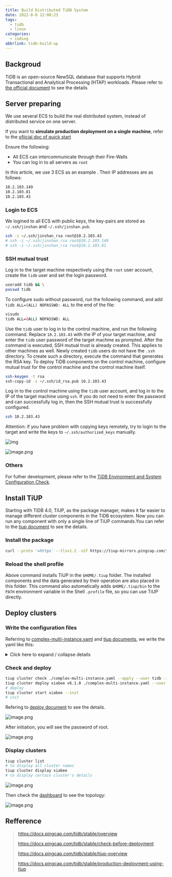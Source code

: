 ```yaml
---
title: Build Distributed TiDB System
date: 2022-8-8 12:00:23
tags:
  - tidb
  - linux
categories:
  - coding
abbrlink: tidb-build-up
---
```


## Backgroud

TiDB is an open-source NewSQL database that supports Hybrid Transactional and Analytical Processing (HTAP) workloads. Please refer to [the official document](https://docs.pingcap.com/tidb/stable/overview) to see the details

## Server preparing

We use several ECS to build the real distributed system, instead of distributed service on one server. 

If you want to **simulate production deployment on a single machine**, refer to the [ofiicial doc of quick start](https://docs.pingcap.com/tidb/stable/quick-start-with-tidb#simulate-production-deployment-on-a-single-machine)

Ensure the following:

- All ECS can intercommunicate through their Fire-Walls
- You can log in to all servers as `root`

In this article, we use 3 ECS as an example . Their IP addresses are as follows:

```bash
10.2.103.149
10.2.103.81
10.2.103.43
```

### Login to ECS

We logined to all ECS with public keys, the key-pairs are stored as `~/.ssh/jinshan` and `~/.ssh/jinshan.pub`.

```bash
ssh -i ~/.ssh/jinshan_rsa root@10.2.103.43
# ssh -i ~/.ssh/jinshan_rsa root@10.2.103.149
# ssh -i ~/.ssh/jinshan_rsa root@10.2.103.81
```

### SSH mutual trust

Log in to the target machine respectively using the `root` user account, create the `tidb` user and set the login password.

```bash
useradd tidb && \
passwd tidb
```

To configure sudo without password, run the following command, and add `tidb ALL=(ALL) NOPASSWD: ALL` to the end of the file:

```bash
visudo
tidb ALL=(ALL) NOPASSWD: ALL
```

Use the `tidb` user to log in to the control machine, and run the following command. Replace `10.2.103.43` with the IP of your target machine, and enter the `tidb` user password of the target machine as prompted. After the command is executed, SSH mutual trust is already created. This applies to other machines as well. Newly created `tidb` users do not have the `.ssh` directory. To create such a directory, execute the command that generates the RSA key. To deploy TiDB components on the control machine, configure mutual trust for the control machine and the control machine itself.

```bash
ssh-keygen -t rsa
ssh-copy-id -i ~/.ssh/id_rsa.pub 10.2.103.43
```

Log in to the control machine using the `tidb` user account, and log in to the IP of the target machine using `ssh`. If you do not need to enter the password and can successfully log in, then the SSH mutual trust is successfully configured.

```bash
ssh 10.2.103.43
```

Attention: if you have problem with copying keys remotely, try to login to the target and write the keys to `~/.ssh/authorized_keys` manually.

![img](https://tva1.sinaimg.cn/large/0084b03xgy1h4zqkyd2tuj31ae0fs1c9.jpg)

![image.png](https://tva1.sinaimg.cn/large/0084b03xgy1h4zqmzrthwj30rq04sjtb.jpg)

### Others

For futher development, please refer to the [TiDB Environment and System Configuration Check](https://docs.pingcap.com/tidb/stable/check-before-deployment).

## Install TiUP

Starting with TiDB 4.0, TiUP, as the package manager, makes it far easier to manage different cluster components in the TiDB ecosystem. Now you can run any component with only a single line of TiUP commands.You can refer to the [tiup document](https://docs.pingcap.com/tidb/stable/tiup-overview) to see the details.

### Install the package

```bash
curl --proto '=https' --tlsv1.2 -sSf https://tiup-mirrors.pingcap.com/install.sh | sh
```

### Reload the shell profile

Above command installs TiUP in the `$HOME/.tiup` folder. The installed components and the data generated by their operation are also placed in this folder. This command also automatically adds `$HOME/.tiup/bin` to the `PATH` environment variable in the Shell `.profile` file, so you can use TiUP directly.

## Deploy clusters

### Write the configuration files

Referring to [complex-multi-instance.yaml](https://github.com/pingcap/docs-cn/blob/master/config-templates/complex-multi-instance.yaml) and [tiup documents](https://docs.pingcap.com/tidb/stable/production-deployment-using-tiup), we write the yaml like this:

<details>
<summary>Click here to expand / collapse details</summary>  
<pre><code class="yaml">
  ## Global variables are applied to all deployments and used as the default value of
  ## the deployments if a specific deployment value is missing.
  global:
    user: "tidb"
    ssh_port: 22
    deploy_dir: "/tidb-deploy"
    data_dir: "/tidb-data"
  monitored:
    node_exporter_port: 9100
    blackbox_exporter_port: 9115
    deploy_dir: "/tidb-deploy/monitored-9100"
    data_dir: "/tidb-data-monitored-9100"
    log_dir: "/tidb-deploy/monitored-9100/log"
  server_configs:
    tidb:
      log.slow-threshold: 300
    tikv:
      readpool.unified.max-thread-count: 1
      readpool.storage.use-unified-pool: true
      readpool.coprocessor.use-unified-pool: true
      storage.block-cache.capacity: 8GB
      raftstore.capacity: 250GB
    pd:
      replication.location-labels: ["resource_pool", "host"]
      schedule.leader-schedule-limit: 4
      schedule.region-schedule-limit: 2048
      schedule.replica-schedule-limit: 64
  pd_servers:
    - host: 10.2.103.43
    - host: 10.2.103.81
    - host: 10.2.103.149
  tidb_servers:
    - host: 10.2.103.43
      port: 4000
      status_port: 10080
      deploy_dir: "/tidb-deploy/tidb-4000"
      log_dir: "/tidb-deploy/tidb-4000/log"
      # numa_node: "0"
    - host: 10.2.103.43
      port: 4001
      status_port: 10081
      deploy_dir: "/tidb-deploy/tidb-4001"
      log_dir: "/tidb-deploy/tidb-4001/log"
      # numa_node: "1"
    - host: 10.2.103.81
      port: 4000
      status_port: 10080
      deploy_dir: "/tidb-deploy/tidb-4000"
      log_dir: "/tidb-deploy/tidb-4000/log"
      # numa_node: "0"
    - host: 10.2.103.81
      port: 4001
      status_port: 10081
      deploy_dir: "/tidb-deploy/tidb-4001"
      log_dir: "/tidb-deploy/tidb-4001/log"
      # numa_node: "1"
    - host: 10.2.103.149
      port: 4000
      status_port: 10080
      deploy_dir: "/tidb-deploy/tidb-4000"
      log_dir: "/tidb-deploy/tidb-4000/log"
      # numa_node: "0"
    - host: 10.2.103.149
      port: 4001
      status_port: 10081
      deploy_dir: "/tidb-deploy/tidb-4001"
      log_dir: "/tidb-deploy/tidb-4001/log"
      # numa_node: "1"
  tikv_servers:
    - host: 10.2.103.43
      port: 20160
      status_port: 20180
      deploy_dir: "/tidb-deploy/tikv-20160"
      data_dir: "/tidb-data/tikv-20160"
      log_dir: "/tidb-deploy/tikv-20160/log"
      # numa_node: "0"
      config:
        server.labels: { host: "tikv1" ,resource_pool: "pool1"}
    - host: 10.2.103.43
      port: 20161
      status_port: 20181
      deploy_dir: "/tidb-deploy/tikv-20161"
      data_dir: "/tidb-data/tikv-20161"
      log_dir: "/tidb-deploy/tikv-20161/log"
      # numa_node: "1"
      config:
        server.labels: { host: "tikv1" ,resource_pool: "pool2"}
    - host: 10.2.103.81
      port: 20160
      status_port: 20180
      deploy_dir: "/tidb-deploy/tikv-20160"
      data_dir: "/tidb-data/tikv-20160"
      log_dir: "/tidb-deploy/tikv-20160/log"
      # numa_node: "0"
      config:
        server.labels: { host: "tikv2" ,resource_pool: "pool1"}
    - host: 10.2.103.81
      port: 20161
      status_port: 20181
      deploy_dir: "/tidb-deploy/tikv-20161"
      data_dir: "/tidb-data/tikv-20161"
      log_dir: "/tidb-deploy/tikv-20161/log"
      # numa_node: "1"
      config:
        server.labels: { host: "tikv2" ,resource_pool: "pool2"}
    - host: 10.2.103.149
      port: 20160
      status_port: 20180
      deploy_dir: "/tidb-deploy/tikv-20160"
      data_dir: "/tidb-data/tikv-20160"
      log_dir: "/tidb-deploy/tikv-20160/log"
      # numa_node: "0"
      config:
        server.labels: { host: "tikv3" ,resource_pool: "pool1"}
    - host: 10.2.103.149
      port: 20161
      status_port: 20181
      deploy_dir: "/tidb-deploy/tikv-20161"
      data_dir: "/tidb-data/tikv-20161"
      log_dir: "/tidb-deploy/tikv-20161/log"
      # numa_node: "1"
      config:
        server.labels: { host: "tikv3",resource_pool: "pool2" }
  monitoring_servers:
    - host: 10.2.103.43
      # ssh_port: 22
      # port: 9090
      # deploy_dir: "/tidb-deploy/prometheus-8249"
      # data_dir: "/tidb-data/prometheus-8249"
      # log_dir: "/tidb-deploy/prometheus-8249/log"
  grafana_servers:
    - host: 10.2.103.43
      # port: 3000
      # deploy_dir: /tidb-deploy/grafana-3000
  alertmanager_servers:
    - host: 10.2.103.43
      # ssh_port: 22
      # web_port: 9093
      # cluster_port: 9094
      # deploy_dir: "/tidb-deploy/alertmanager-9093"
      # data_dir: "/tidb-data/alertmanager-9093"
      # log_dir: "/tidb-deploy/alertmanager-9093/log"
</code></pre>
</details>



### Check and deploy

```bash
tiup cluster check ./complex-multi-instance.yaml --apply --user tidb -i /home/tidb/.ssh/id_rsa
tiup cluster deploy xiabee v6.1.0 ./complex-multi-instance.yaml --user tidb -i /home/tidb/.ssh/id_rsa
# deploy
tiup cluster start xiabee --init
# init
```

Refering to [deploy document](https://docs.pingcap.com/tidb/stable/production-deployment-using-tiup#step-4-run-the-deployment-command) to see the details.

![image.png](https://tva1.sinaimg.cn/large/0084b03xgy1h4zqo0q7gjj31ae0s27wh.jpg)

After initiation, you will see the password of root.

![image.png](https://tva1.sinaimg.cn/large/0084b03xgy1h4zqovkuqkj31ae0rq4qp.jpg)



### Display clusters

```bash
tiup cluster list
# to display all cluster names
tiup cluster display xiabee
# to display certain cluster's details
```

![image.png](https://tva1.sinaimg.cn/large/0084b03xgy1h4zqpdjrrwj31ai0ryqv5.jpg)

Then check the [dashboard](http://10.2.103.149:2379/dashboard/#/cluster_info/store_topology) to see the topology:

![image.png](https://tva1.sinaimg.cn/large/0084b03xgy1h4zqr0c2saj325k0zuwm2.jpg)



## Refference

> https://docs.pingcap.com/tidb/stable/overview
>
> https://docs.pingcap.com/tidb/stable/check-before-deployment
>
> https://docs.pingcap.com/tidb/stable/tiup-overview
>
> https://docs.pingcap.com/tidb/stable/production-deployment-using-tiup


